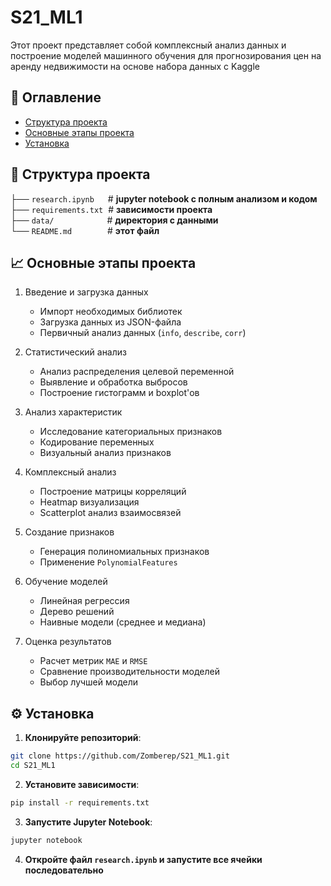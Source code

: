# S21_ML1

Этот проект представляет собой комплексный анализ данных и построение моделей машинного обучения для прогнозирования цен на аренду недвижимости на основе набора данных с Kaggle

## 📌 Оглавление
- [Структура проекта](#-структура-проекта)
- [Основные этапы проекта](#-основные-этапы-проекта)
- [Установка](#-установка)

## 📁 Структура проекта
├── `research.ipynb` &emsp; # **jupyter notebook с полным анализом и кодом** <br>
├── `requirements.txt`&nbsp; # **зависимости проекта** <br>
├── `data/` &emsp;&emsp;&emsp;&emsp;&emsp;&ensp;&nbsp;# **директория с данными** <br>
└── `README.md` &emsp;&emsp;&emsp;&ensp; # **этот файл** <br>

## 📈 Основные этапы проекта

1. Введение и загрузка данных
    * Импорт необходимых библиотек
    * Загрузка данных из JSON-файла
    * Первичный анализ данных (`info`, `describe`, `corr`)

2. Статистический анализ
    * Анализ распределения целевой переменной
    * Выявление и обработка выбросов
    * Построение гистограмм и boxplot'ов

3. Анализ характеристик
    * Исследование категориальных признаков
    * Кодирование переменных
    * Визуальный анализ признаков

4. Комплексный анализ
    * Построение матрицы корреляций
    * Heatmap визуализация
    * Scatterplot анализ взаимосвязей

5. Создание признаков
    * Генерация полиномиальных признаков
    * Применение `PolynomialFeatures`

6. Обучение моделей
    * Линейная регрессия
    * Дерево решений
    * Наивные модели (среднее и медиана)

7. Оценка результатов
    * Расчет метрик `MAE` и `RMSE`
    * Сравнение производительности моделей
    * Выбор лучшей модели

## ⚙️ Установка

1. **Клонируйте репозиторий**:
```bash
git clone https://github.com/Zomberep/S21_ML1.git
cd S21_ML1
```
2. **Установите зависимости**:
```bash
pip install -r requirements.txt
```
3. **Запустите Jupyter Notebook**:
```bash
jupyter notebook
```
4. **Откройте файл ```research.ipynb``` и запустите все ячейки последовательно**
